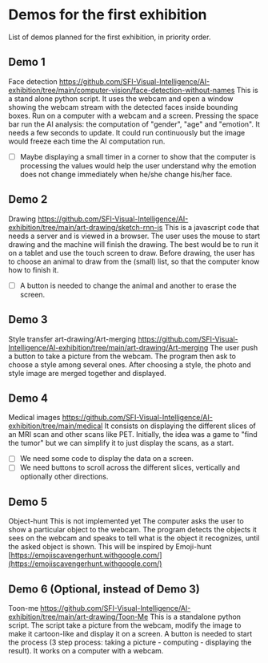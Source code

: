 
# Demos for the first exhibition

List of demos planned for the first exhibition, in priority order.

## Demo 1
Face detection
https://github.com/SFI-Visual-Intelligence/AI-exhibition/tree/main/computer-vision/face-detection-without-names
This is a stand alone python script. It uses the webcam and open a window showing the webcam stream with the detected faces inside bounding boxes.
Run on a computer with a webcam and a screen.
Pressing the space bar run the AI analysis: the computation of "gender", "age" and "emotion". It needs a few seconds to update. 
It could run continuously but the image would freeze each time the AI computation run.
- [ ] Maybe displaying a small timer in a corner to show that the computer is processing the values would help the user understand why the emotion does not change immediately when he/she change his/her face.

## Demo 2
Drawing
https://github.com/SFI-Visual-Intelligence/AI-exhibition/tree/main/art-drawing/sketch-rnn-js
This is a javascript code that needs a server and is viewed in a browser.
The user uses the mouse to start drawing and the machine will finish the drawing.
The best would be to run it on a tablet and use the touch screen to draw.
Before drawing, the user has to choose an animal to draw from the (small) list, so that the computer know how to finish it.
- [ ] A button is needed to change the animal and another to erase the screen.

## Demo 3
Style transfer
art-drawing/Art-merging
https://github.com/SFI-Visual-Intelligence/AI-exhibition/tree/main/art-drawing/Art-merging
The user push a button to take a picture from the webcam. The program then ask to choose a style among several ones. After choosing a style, the photo and style image are merged together and displayed.

## Demo 4
Medical images
https://github.com/SFI-Visual-Intelligence/AI-exhibition/tree/main/medical
It consists on displaying the different slices of an MRI scan and other scans like PET.
Initially, the idea was a game to "find the tumor" but we can simplify it to just display the scans, as a start.
- [ ] We need some code to display the data on a screen.
- [ ] We need buttons to scroll across the different slices, vertically and optionally other directions.

## Demo 5
Object-hunt
This is not implemented yet
The computer asks the user to show a particular object to the webcam. The program detects the objects it sees on the webcam and speaks to tell what is the object it recognizes, until the asked object is shown. This will be inspired by Emoji-hunt [https://emojiscavengerhunt.withgoogle.com/](https://emojiscavengerhunt.withgoogle.com/)

## Demo 6 (Optional, instead of Demo 3)
Toon-me
https://github.com/SFI-Visual-Intelligence/AI-exhibition/tree/main/art-drawing/Toon-Me
This is a standalone python script. The script take a picture from the webcam, modify the image to make it cartoon-like and display it on a screen.
A button is needed to start the process (3 step process: taking a picture - computing - displaying the result).
It works on a computer with a webcam.

